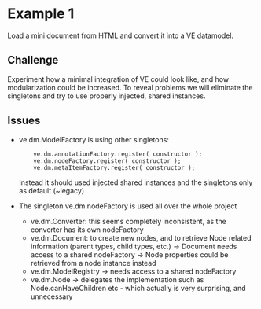 Example 1
=========

Load a mini document from HTML and convert it into a VE datamodel.


## Challenge

Experiment how a minimal integration of VE could look like, and how modularization could be increased.
To reveal problems we will eliminate the singletons and try to use properly injected, shared instances.

## Issues

- ve.dm.ModelFactory is using other singletons:

  ```
      ve.dm.annotationFactory.register( constructor );
      ve.dm.nodeFactory.register( constructor );
      ve.dm.metaItemFactory.register( constructor );
  ```
  Instead it should used injected shared instances and the singletons only as default (~legacy)

- The singleton ve.dm.nodeFactory is used all over the whole project
  - ve.dm.Converter: this seems completely inconsistent, as the converter has its own nodeFactory
  - ve.dm.Document: to create new nodes, and to retrieve Node related information (parent types, child types, etc.)
    -> Document needs access to a shared nodeFactory
    -> Node properties could be retrieved from a node instance instead
  - ve.dm.ModelRegistry
    -> needs access to a shared nodeFactory
  - ve.dm.Node
    -> delegates the implementation such as Node.canHaveChildren etc - which actually is very surprising, and unnecessary

